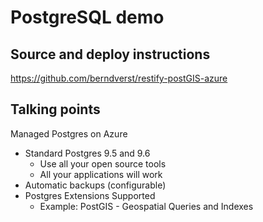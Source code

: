 # PostgreSQL demo

## Source and deploy instructions
https://github.com/berndverst/restify-postGIS-azure


## Talking points

Managed Postgres on Azure
- Standard Postgres 9.5 and 9.6
  - Use all your open source tools
  - All your applications will work
- Automatic backups (configurable)
- Postgres Extensions Supported
  - Example: PostGIS - Geospatial Queries and Indexes


